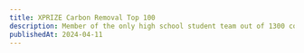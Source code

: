 ```yaml
---
title: XPRIZE Carbon Removal Top 100
description: Member of the only high school student team out of 1300 competitors to finish in the top 100 teams of the $100M Carbon Removal XPRIZE competition.
publishedAt: 2024-04-11
---
```

